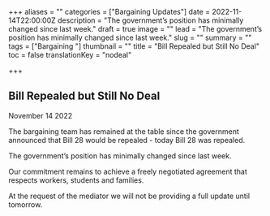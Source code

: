 +++
aliases = ""
categories = ["Bargaining Updates"]
date = 2022-11-14T22:00:00Z
description = "The government’s position has minimally changed since last week."
draft = true
image = ""
lead = "The government’s position has minimally changed since last week."
slug = ""
summary = ""
tags = ["Bargaining "]
thumbnail = ""
title = "Bill Repealed but Still No Deal"
toc = false
translationKey = "nodeal"

+++
## Bill Repealed but Still No Deal

November 14 2022

The bargaining team has remained at the table since the government announced that Bill 28 would be repealed - today Bill 28 was repealed.

The government’s position has minimally changed since last week.

Our commitment remains to achieve a freely negotiated agreement that respects workers, students and families.

At the request of the mediator we will not be providing a full update until tomorrow.